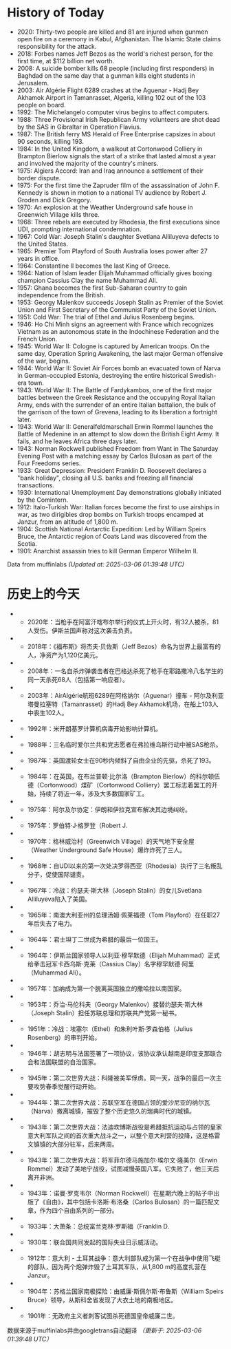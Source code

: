 # History of Today 

- 2020: Thirty-two people are killed and 81 are injured when gunmen open fire on a ceremony in Kabul, Afghanistan. The Islamic State claims responsibility for the attack.
- 2018: Forbes names Jeff Bezos as the world's richest person, for the first time, at $112 billion net worth.
- 2008: A suicide bomber kills 68 people (including first responders) in Baghdad on the same day that a gunman kills eight students in Jerusalem.
- 2003: Air Algérie Flight 6289 crashes at the Aguenar - Hadj Bey Akhamok Airport in Tamanrasset, Algeria, killing 102 out of the 103 people on board.
- 1992: The Michelangelo computer virus begins to affect computers.
- 1988: Three Provisional Irish Republican Army volunteers are shot dead by the SAS in Gibraltar in Operation Flavius.
- 1987: The British ferry MS Herald of Free Enterprise capsizes in about 90 seconds, killing 193.
- 1984: In the United Kingdom, a walkout at Cortonwood Colliery in Brampton Bierlow signals the start of a strike that lasted almost a year and involved the majority of the country's miners.
- 1975: Algiers Accord: Iran and Iraq announce a settlement of their border dispute.
- 1975: For the first time the Zapruder film of the assassination of John F. Kennedy is shown in motion to a national TV audience by Robert J. Groden and Dick Gregory.
- 1970: An explosion at the Weather Underground safe house in Greenwich Village kills three.
- 1968: Three rebels are executed by Rhodesia, the first executions since UDI, prompting international condemnation.
- 1967: Cold War: Joseph Stalin's daughter Svetlana Alliluyeva defects to the United States.
- 1965: Premier Tom Playford of South Australia loses power after 27 years in office.
- 1964: Constantine II becomes the last King of Greece.
- 1964: Nation of Islam leader Elijah Muhammad officially gives boxing champion Cassius Clay the name Muhammad Ali.
- 1957: Ghana becomes the first Sub-Saharan country to gain independence from the British.
- 1953: Georgy Malenkov succeeds Joseph Stalin as Premier of the Soviet Union and First Secretary of the Communist Party of the Soviet Union.
- 1951: Cold War: The trial of Ethel and Julius Rosenberg begins.
- 1946: Ho Chi Minh signs an agreement with France which recognizes Vietnam as an autonomous state in the Indochinese Federation and the French Union.
- 1945: World War II: Cologne is captured by American troops. On the same day, Operation Spring Awakening, the last major German offensive of the war, begins.
- 1944: World War II: Soviet Air Forces bomb an evacuated town of Narva in German-occupied Estonia, destroying the entire historical Swedish-era town.
- 1943: World War II: The Battle of Fardykambos, one of the first major battles between the Greek Resistance and the occupying Royal Italian Army, ends with the surrender of an entire Italian battalion, the bulk of the garrison of the town of Grevena, leading to its liberation a fortnight later.
- 1943: World War II: Generalfeldmarschall Erwin Rommel launches the Battle of Medenine in an attempt to slow down the British Eight Army. It fails, and he leaves Africa three days later.
- 1943: Norman Rockwell published Freedom from Want in The Saturday Evening Post with a matching essay by Carlos Bulosan as part of the Four Freedoms series.
- 1933: Great Depression: President Franklin D. Roosevelt declares a "bank holiday", closing all U.S. banks and freezing all financial transactions.
- 1930: International Unemployment Day demonstrations globally initiated by the Comintern.
- 1912: Italo-Turkish War: Italian forces become the first to use airships in war, as two dirigibles drop bombs on Turkish troops encamped at Janzur, from an altitude of 1,800 m.
- 1904: Scottish National Antarctic Expedition: Led by William Speirs Bruce, the Antarctic region of Coats Land was discovered from the Scotia.
- 1901: Anarchist assassin tries to kill German Emperor Wilhelm II.

Data from muffinlabs
*(Updated at: 2025-03-06 01:39:48 UTC)*

# 历史上的今天 

- -  2020年：当枪手在阿富汗喀布尔举行的仪式上开火时，有32人被杀，81人受伤。伊斯兰国声称对这次袭击负责。
- -  2018年：《福布斯》将杰夫·贝佐斯（Jeff Bezos）命名为世界上最富有的人，净资产为1,120亿美元。
- -  2008年：一名自杀炸弹袭击者在巴格达杀死了枪手在耶路撒冷八名学生的同一天杀死68人（包括第一响应者）。
- -  2003年：AirAlgérie航班6289在阿格纳尔（Aguenar）撞车 - 阿尔及利亚塔曼拉塞特（Tamanrasset）的Hadj Bey Akhamok机场，在船上103人中丧生102人。
- -  1992年：米开朗基罗计算机病毒开始影响计算机。
- -  1988年：三名临时爱尔兰共和党志愿者在弗拉维乌斯行动中被SAS枪杀。
- -  1987年：英国渡轮女士在90秒内倾斜了自由企业的先驱，杀死了193。
- -  1984年：在英国，在布兰普顿·比尔洛（Brampton Bierlow）的科尔顿伍德（Cortonwood）煤矿（Cortonwood Colliery）罢工标志着罢工的开始，持续了将近一年，涉及大多数国家矿工。
- -  1975年：阿尔及尔协定：伊朗和伊拉克宣布解决其边境纠纷。
- -  1975年：罗伯特·J·格罗登（Robert J.
- -  1970年：格林威治村（Greenwich Village）的天气地下安全屋（Weather Underground Safe House）爆炸炸死了三人。
- -  1968年：自UDI以来的第一次处决罗得西亚（Rhodesia）执行了三名叛乱分子，促使国际谴责。
- -  1967年：冷战：约瑟夫·斯大林（Joseph Stalin）的女儿Svetlana Alliluyeva陷入了美国。
- -  1965年：南澳大利亚州的总理汤姆·佩莱福德（Tom Playford）在任职27年后失去了电力。
- -  1964年：君士坦丁二世成为希腊的最后一位国王。
- -  1964年：伊斯兰国家领导人以利亚·穆罕默德（Elijah Muhammad）正式给拳击冠军卡西乌斯·克莱（Cassius Clay）名字穆罕默德·阿里（Muhammad Ali）。
- -  1957年：加纳成为第一个脱离英国独立的撒哈拉以南国家。
- -  1953年：乔治·马伦科夫（Georgy Malenkov）接替约瑟夫·斯大林（Joseph Stalin）担任苏联总理和苏联共产党第一秘书。
- -  1951年：冷战：埃塞尔（Ethel）和朱利叶斯·罗森伯格（Julius Rosenberg）的审判开始。
- -  1946年：胡志明与法国签署了一项协议，该协议承认越南是印度支那联合会和法国联盟的自治国家。
- -  1945年：第二次世界大战：科隆被美军俘虏。同一天，战争的最后一次主要攻势春季觉醒行动开始。
- -  1944年：第二次世界大战：苏联空军在德国占领的爱沙尼亚的纳尔瓦（Narva）撤离城镇，摧毁了整个历史悠久的瑞典时代的城镇。
- -  1943年：第二次世界大战：法迪坎博斯战役是希腊抵抗运动与占领的皇家意大利军队之间的首次重大战斗之一，以整个意大利营的投降，这是格雷文镇镇的大部分驻军，后来两周。
- -  1943年：第二次世界大战：将军菲尔德马施加尔·埃尔文·隆美尔（Erwin Rommel）发动了美地宁战役，试图减慢英国八军。它失败了，他三天后离开非洲。
- -  1943年：诺曼·罗克韦尔（Norman Rockwell）在星期六晚上的帖子中出版了《自由》，其中包括卡洛斯·布洛桑（Carlos Bulosan）的一篇匹配文章，作为四个自由系列的一部分。
- -  1933年：大萧条：总统富兰克林·罗斯福（Franklin D.
- -  1930年：联合国共同发起的国际失业日示威活动。
- -  1912年：意大利 - 土耳其战争：意大利部队成为第一个在战争中使用飞艇的部队，因为两个炮弹炸毁了土耳其军队，从1,800 m的高度扎营在Janzur。
- -  1904年：苏格兰国家南极探险：由威廉·斯佩尔斯·布鲁斯（William Speirs Bruce）领导，从斯科舍省发现了大衣土地的南极地区。
- -  1901年：无政府主义者刺客试图杀死德国皇帝威廉二世。

数据来源于muffinlabs并由googletrans自动翻译
*（更新于: 2025-03-06 01:39:48 UTC）*